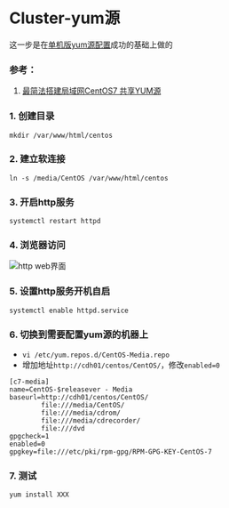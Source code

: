 # Cluster-yum源

这一步是在[单机版yum源配置](./yum.md)成功的基础上做的

### 参考：

1. [最简法搭建局域网CentOS7 共享YUM源](https://www.jianshu.com/p/ff63d6ab2000)

### 1. 创建目录

`mkdir /var/www/html/centos`

### 2. 建立软连接

`ln -s /media/CentOS /var/www/html/centos`

### 3. 开启http服务

`systemctl restart httpd`

### 4. 浏览器访问

![http web界面](../image/install/cluster-yum01.jpg)

### 5. 设置http服务开机自启

`systemctl enable httpd.service`

### 6. 切换到需要配置yum源的机器上

+ `vi /etc/yum.repos.d/CentOS-Media.repo`
+ 增加地址`http://cdh01/centos/CentOS/`，修改`enabled=0`

```
[c7-media]
name=CentOS-$releasever - Media
baseurl=http://cdh01/centos/CentOS/
        file:///media/CentOS/
        file:///media/cdrom/
        file:///media/cdrecorder/
        file:///dvd
gpgcheck=1
enabled=0
gpgkey=file:///etc/pki/rpm-gpg/RPM-GPG-KEY-CentOS-7
````

### 7. 测试

`yum install XXX`